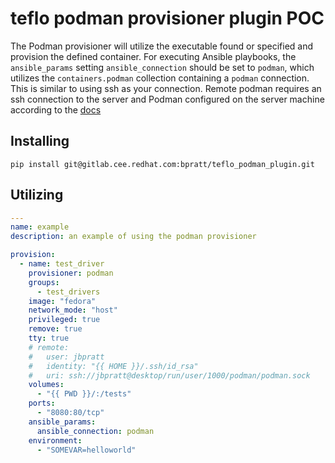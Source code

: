 # teflo podman provisioner plugin POC

The Podman provisioner will utilize the executable found or specified and
provision the defined container. For executing Ansible playbooks, the
`ansible_params` setting `ansible_connection` should be set to `podman`, which
utilizes the `containers.podman` collection containing a `podman` connection.
This is similar to using ssh as your connection. Remote podman requires an ssh
connection to the server and Podman configured on the server machine according
to the
[docs](https://github.com/containers/podman/blob/59236762eca31a20d886837698db58e259a21de5/docs/tutorials/remote_client.md)


## Installing

```
pip install git@gitlab.cee.redhat.com:bpratt/teflo_podman_plugin.git
```

## Utilizing

```yaml
---
name: example
description: an example of using the podman provisioner

provision:
  - name: test_driver
    provisioner: podman
    groups:
      - test_drivers
    image: "fedora"
    network_mode: "host"
    privileged: true
    remove: true
    tty: true
    # remote:
    #   user: jbpratt
    #   identity: "{{ HOME }}/.ssh/id_rsa"
    #   uri: ssh://jbpratt@desktop/run/user/1000/podman/podman.sock
    volumes:
      - "{{ PWD }}/:/tests"
    ports:
      - "8080:80/tcp"
    ansible_params:
      ansible_connection: podman
    environment:
      - "SOMEVAR=helloworld"
```
